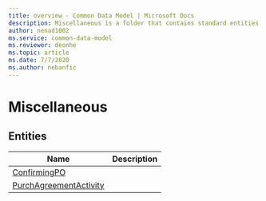 ```yaml
---
title: overview - Common Data Model | Microsoft Docs
description: Miscellaneous is a folder that contains standard entities related to the Common Data Model.
author: nenad1002
ms.service: common-data-model
ms.reviewer: deonhe
ms.topic: article
ms.date: 7/7/2020
ms.author: nebanfic
---
```


# Miscellaneous


## Entities

|Name|Description|
|---|---|
|[ConfirmingPO](ConfirmingPO.md)||
|[PurchAgreementActivity](PurchAgreementActivity.md)||

